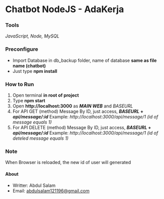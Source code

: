 # Chatbot NodeJS - AdaKerja

### Tools
_JavaScript, Node, MySQL_

### Preconfigure
- Import Database in db_backup folder, name of database **same as file name (chatbot)**
- Just type **npm install**

### How to Run
1) Open terminal **in root of project**
2) Type **npm start**
3) Open **http://localhost:3000** as **_MAIN WEB_** and _BASEURL_
4) For API GET (method) Message By ID, just access, **_BASEURL_ + _api/message/:id_**
Example: _http://localhost:3000/api/message/1 (id of message equals 1)_
5) For API DELETE (method) Message By ID, just access, **_BASEURL_ + _api/message/:id_**
Example: _http://localhost:3000/api/message/1 (id of deteled message equals 1)_

### Note
When Browser is reloaded, the new id of user will generated
#### About
- Writter: Abdul Salam
- Email: abdulsalam121196@gmail.com